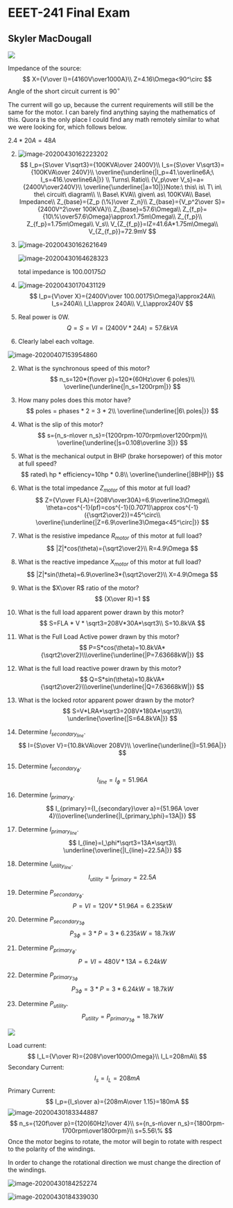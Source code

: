 # EEET-241 Final Exam

## Skyler MacDougall

![](finalExam.assets/question1.png)

Impedance of the source:
$$
X={V\over I}={4160V\over1000A}\\
Z=4.16\Omega<90^\circ
$$
Angle of the short circuit current is $90^\circ$



The current will go up, because the current requirements will still be the same for the motor. I can barely find anything saying the mathematics of this. Quora is the only place I could find any math remotely similar to what we were looking for, which follows below.

$2.4*20A=48A$

2. ![image-20200430162223202](finalExam.assets/image-20200430162223202.png)
    $$
    I_p={S\over V\sqrt3}={100KVA\over 2400V}\\
    I_s={S\over V\sqrt3}={100KVA\over 240V}\\
    \overline{\underline{|I_p=41.\overline6A;\ I_s=416.\overline6A|}}
    \\
    Turns\ Ratio\\
    {V_p\over V_s}=a={2400V\over240V}\\
    \overline{\underline{|a=10|}}Note:\ this\ is\ T\ in\ the\ circuit\ diagram\\
    \\
    Base\ KVA\\
    given\ as\ 100KVA\\
    Base\ Impedance\\
    Z_{base}={Z_p (\%)\over Z_n}\\
    Z_{base}={V_p^2\over S}={2400V^2\over 100KVA}\\
    Z_{base}=57.6\Omega\\
    Z_{f_p}={10\%\over57.6\Omega}\approx1.75m\Omega\\
    Z_{f_p}\\
    Z_{f_p}=1.75m\Omega\\
    V_s\\
    V_{Z_{f_p}}=IZ=41.6A*1.75m\Omega\\
    V_{Z_{f_p}}=72.9mV
    $$

3. ![image-20200430162621649](finalExam.assets/image-20200430162621649.png)

    ![image-20200430164628323](finalExam.assets/image-20200430164628323.png)

    total impedance is $100.00175\Omega$

4. ![image-20200430170431129](finalExam.assets/image-20200430170431129.png)
    $$
    I_p={V\over X}={2400V\over 100.00175\Omega}\approx24A\\
    I_s=240A\\
    I_L\approx 240A\\
    V_L\approx240V
    $$
    

5. Real power is 0W.
    $$
    Q=S=VI=(2400V*24A)=57.6kVA
    $$



6. Clearly label each voltage.

![image-20200407153954860](finalExam.assets/image-20200407153954860.png)

2. What is the synchronous speed of this motor?
    $$
    n_s=120*{f\over p}=120*{60Hz\over 6 poles}\\
    \overline{\underline{|n_s=1200rpm|}}
    $$

3. How many poles does this motor have?
    $$
    poles = phases * 2 = 3 * 2\\
    \overline{\underline{|6\ poles|}}
    $$

4. What is the slip of this motor?
    $$
    s={n_s-n\over n_s}={1200rpm-1070rpm\over1200rpm}\\
    \overline{\underline{|s=0.108\overline 3|}}
    $$

5. What is the mechanical output in BHP (brake horsepower) of this motor at full speed?
    $$
    rated\ hp * efficiency=10hp * 0.8\\
    \overline{\underline{|8BHP|}}
    $$

6. What is the total impedance $Z_{motor}$ of this motor at full load?
    $$
    Z={V\over FLA}={208V\over30A}=6.9\overline3\Omega\\
    \theta=cos^{-1}(pf)=cos^{-1}(0.7071)\approx cos^{-1}({\sqrt2\over2})=45^\circ\\
    \overline{\underline{|Z=6.9\overline3\Omega<45^\circ|}}
    $$

7. What is the resistive impedance $R_{motor}$ of this motor at full load?
    $$
    |Z|*cos(\theta)={\sqrt2\over2}\\
    R=4.9\Omega
    $$

8. What is the reactive impedance $X_{motor}$ of this motor at full load?
    $$
    |Z|*sin(\theta)=6.9\overline3*{\sqrt2\over2}\\
    X=4.9\Omega
    $$

9. What is the $X\over R$ ratio of the motor?
    $$
    {X\over R}=1
    $$
    

10. What is the full load apparent power drawn by this motor?
    $$
    S=FLA * V * \sqrt3=208V*30A*\sqrt3\\
    S=10.8kVA
    $$

11. What is the Full Load Active power drawn by this motor?
    $$
    P=S*cos(\theta)=10.8kVA*{\sqrt2\over2}\\\overline{\underline{|P=7.63668kW|}}
    $$

12. What is the full load reactive power drawn by this motor?
    $$
    Q=S*sin(\theta)=10.8kVA*{\sqrt2\over2}\\\overline{\underline{|Q=7.63668kW|}}
    $$

13. What is the locked rotor apparent power drawn by the motor?
    $$
    S=V*LRA*\sqrt3=208V*180A*\sqrt3\\
    \underline{\overline{|S=64.8kVA|}}
    $$

14. Determine $I_{secondary_{line}}$.
    $$
    I={S\over V}={10.8kVA\over 208V}\\
    \overline{\underline{|I=51.96A|}}
    $$

15. Determine $I_{secondary_{\phi}}$.
    $$
    I_{line}=I_\phi=51.96A
    $$

16. Determine $I_{primary_{\phi}}$.
    $$
    I_{primary}={I_{secondary}\over a}={51.96A \over 4}\\\overline{\underline{|I_{primary_\phi}=13A|}}
    $$

17. Determine $I_{primary_{line}}$.
    $$
    I_{line}=I_\phi*\sqrt3=13A*\sqrt3\\
    \underline{\overline{|I_{line}=22.5A|}}
    $$

18. Determine $I_{utility_{line}}$.
    $$
    I_{utility}=I_{primary}=22.5A
    $$

19. Determine $P_{secondary_\phi}$.
    $$
    P=VI=120V*51.96A=6.235kW
    $$

20. Determine $P_{secondary_{3\phi}}$
    $$
    P_{3\phi}=3*P=3*6.235kW=18.7kW
    $$

21. Determine $P_{primary_\phi}$.
    $$
    P=VI=480V*13A=6.24kW
    $$

22. Determine $P_{primary_{3\phi}}$
    $$
    P_{3\phi}=3*P=3*6.24kW=18.7kW
    $$

23. Determine $P_{utility}$.
    $$
    P_{utility}=P_{primary_{3\phi}}=18.7kW
    $$



![](finalExam.assets/image-20200430182026404.png)

Load current:
$$
I_L={V\over R}={208V\over1000\Omega}\\
I_L=208mA\\
$$
Secondary Current:
$$
I_s=I_L=208mA
$$
Primary Current:
$$
I_p={I_s\over a}={208mA\over 1.15}=180mA
$$
![image-20200430183344887](finalExam.assets/image-20200430183344887.png)
$$
n_s={120f\over p}={120(60Hz)\over 4}\\
s={n_s-n\over n_s}={1800rpm-1700rpm\over1800rpm}\\
s=5.56\%
$$
Once the motor begins to rotate, the motor will begin to rotate with respect to the polarity of the windings. 

In order to change the rotational direction we must change the direction of the windings.

![image-20200430184252274](finalExam.assets/image-20200430184252274.png)

![image-20200430184339030](finalExam.assets/image-20200430184339030.png)

